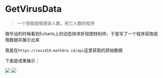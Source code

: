 # GetVirusData
> 一个获取疫情感染人数，死亡人数的程序

做毕设的时候看到Echarts上的动态排序折现图特别帅，于是写了一个程序获取疫情数据并展示出来

我是在`https://covid19.mathdro.id/api`这里获取的原始数据

下面是成果展示：

![](https://cdn.jsdelivr.net/gh/NicknamedCoco/GetVirusData/世界各国疫情感染人数.png)
![](https://cdn.jsdelivr.net/gh/NicknamedCoco/GetVirusData/世界各国疫情死亡人数.png)

